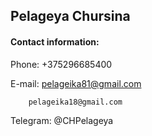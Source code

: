 ## Pelageya Chursina
#### Contact information:
Phone: +375296685400


E-mail: pelageika81@gmail.com


        pelageika18@gmail.com
        
        
Telegram: @CHPelageya        
        
